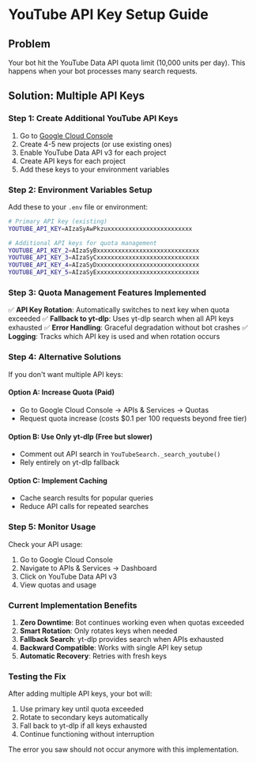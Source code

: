 # YouTube API Key Setup Guide

## Problem
Your bot hit the YouTube Data API quota limit (10,000 units per day). This happens when your bot processes many search requests.

## Solution: Multiple API Keys

### Step 1: Create Additional YouTube API Keys

1. Go to [Google Cloud Console](https://console.cloud.google.com/)
2. Create 4-5 new projects (or use existing ones)
3. Enable YouTube Data API v3 for each project
4. Create API keys for each project
5. Add these keys to your environment variables

### Step 2: Environment Variables Setup

Add these to your `.env` file or environment:

```bash
# Primary API key (existing)
YOUTUBE_API_KEY=AIzaSyAwPkzuxxxxxxxxxxxxxxxxxxxxxxxx

# Additional API keys for quota management
YOUTUBE_API_KEY_2=AIzaSyBxxxxxxxxxxxxxxxxxxxxxxxxxxxxx
YOUTUBE_API_KEY_3=AIzaSyCxxxxxxxxxxxxxxxxxxxxxxxxxxxxx
YOUTUBE_API_KEY_4=AIzaSyDxxxxxxxxxxxxxxxxxxxxxxxxxxxxx
YOUTUBE_API_KEY_5=AIzaSyExxxxxxxxxxxxxxxxxxxxxxxxxxxxx
```

### Step 3: Quota Management Features Implemented

✅ **API Key Rotation**: Automatically switches to next key when quota exceeded
✅ **Fallback to yt-dlp**: Uses yt-dlp search when all API keys exhausted
✅ **Error Handling**: Graceful degradation without bot crashes
✅ **Logging**: Tracks which API key is used and when rotation occurs

### Step 4: Alternative Solutions

If you don't want multiple API keys:

#### Option A: Increase Quota (Paid)
- Go to Google Cloud Console → APIs & Services → Quotas
- Request quota increase (costs $0.1 per 100 requests beyond free tier)

#### Option B: Use Only yt-dlp (Free but slower)
- Comment out API search in `YouTubeSearch._search_youtube()`
- Rely entirely on yt-dlp fallback

#### Option C: Implement Caching
- Cache search results for popular queries
- Reduce API calls for repeated searches

### Step 5: Monitor Usage

Check your API usage:
1. Go to Google Cloud Console
2. Navigate to APIs & Services → Dashboard
3. Click on YouTube Data API v3
4. View quotas and usage

### Current Implementation Benefits

1. **Zero Downtime**: Bot continues working even when quotas exceeded
2. **Smart Rotation**: Only rotates keys when needed
3. **Fallback Search**: yt-dlp provides search when APIs exhausted
4. **Backward Compatible**: Works with single API key setup
5. **Automatic Recovery**: Retries with fresh keys

### Testing the Fix

After adding multiple API keys, your bot will:
1. Use primary key until quota exceeded
2. Rotate to secondary keys automatically
3. Fall back to yt-dlp if all keys exhausted
4. Continue functioning without interruption

The error you saw should not occur anymore with this implementation.
